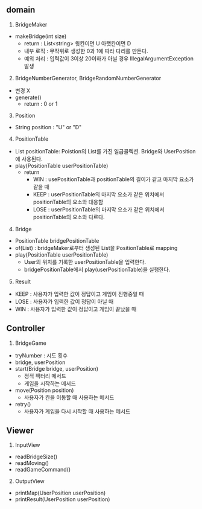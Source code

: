 ## domain
1. BridgeMaker
- makeBridge(int size)
  - return : List\<string> 윗칸이면 U 아랫칸이면 D
  - 내부 로직 : 무작위로 생성한 0과 1에 따라 다리를 만든다.
  - 예외 처리 : 입력값이 3이상 20이하가 아닐 경우 IllegalArgumentException 발생
2. BridgeNumberGenerator, BridgeRandomNumberGenerator
- 변경 X
- generate()
  - return : 0 or 1
3. Position
- String position : "U" or "D"
4. PositionTable
- List<Position> positionTable: Poistion의 List를 가진 일급콜렉션. Bridge와 UserPosition에 사용된다.
- play(PositionTable userPositionTable)
  - return
    - WIN : usePositionTable과 positionTable의 길이가 같고 마지막 요소가 같을 때
    - KEEP : userPositionTable의 마지막 요소가 같은 위치에서 positionTable의 요소와 대응함
    - LOSE : userPositionTable의 마지막 요소가 같은 위치에서 positionTable의 요소와 다르다.
4. Bridge
- PositionTable bridgePositionTable
- of(List<String>) : bridgeMaker로부터 생성된 List<String>을 PositionTable로 mapping
- play(PositionTable userPositionTable)
  - User의 위치를 기록한 userPositionTable을 입력한다.
  - bridgePositionTable에서 play(userPositionTable)을 실행한다.
5. Result
- KEEP : 사용자가 입력한 값이 정답이고 게임이 진행중일 때
- LOSE : 사용자가 입력한 값이 정답이 아닐 때
- WIN : 사용자가 입력한 값이 정답이고 게임이 끝났을 때
## Controller
1. BridgeGame
- tryNumber : 시도 횟수
- bridge, userPosition
- start(Bridge bridge, userPosition)
  - 정적 팩터리 메서드
  - 게임을 시작하는 메서드
- move(Position position)
  - 사용자가 칸을 이동할 때 사용하는 메서드
- retry()
  - 사용자가 게임을 다시 시작할 때 사용하는 메서드
## Viewer
1. InputView
- readBridgeSize()
- readMoving()
- readGameCommand()
2. OutputView
- printMap(UserPosition userPosition)
- printResult(UserPosition userPosition)